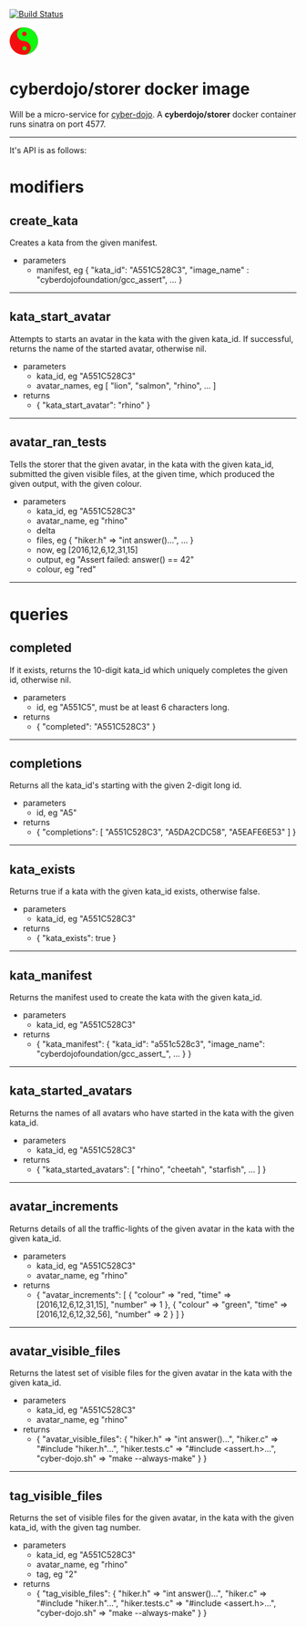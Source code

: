 
[![Build Status](https://travis-ci.org/cyber-dojo/storer.svg?branch=master)](https://travis-ci.org/cyber-dojo/storer)

<img src="https://raw.githubusercontent.com/cyber-dojo/nginx/master/images/home_page_logo.png" alt="cyber-dojo yin/yang logo" width="50px" height="50px"/>

# cyberdojo/storer docker image

Will be a micro-service for [cyber-dojo](http://cyber-dojo.org).
A **cyberdojo/storer** docker container runs sinatra on port 4577.

- - - -

It's API is as follows:

# modifiers

## create_kata
Creates a kata from the given manifest.
- parameters
  * manifest, eg  {
      "kata_id": "A551C528C3",
      "image_name" : "cyberdojofoundation/gcc_assert",
      ...
    }

- - - -

## kata_start_avatar
Attempts to starts an avatar in the kata with the given kata_id.
If successful, returns the name of the started avatar, otherwise nil.
- parameters
  * kata_id, eg "A551C528C3"
  * avatar_names, eg [ "lion", "salmon", "rhino", ... ]
- returns
  * { "kata_start_avatar": "rhino" }

- - - -

## avatar_ran_tests
Tells the storer that the given avatar, in the kata with the given kata_id,
submitted the given visible files, at the given time, which produced the given
output, with the given colour.
- parameters
  * kata_id, eg "A551C528C3"
  * avatar_name, eg "rhino"
  * delta
  * files, eg { "hiker.h" => "int answer()...", ... }
  * now, eg [2016,12,6,12,31,15]
  * output, eg "Assert failed: answer() == 42"
  * colour, eg "red"

- - - -

# queries

## completed
If it exists, returns the 10-digit kata_id which uniquely completes the given id, otherwise nil.
- parameters
  * id, eg "A551C5", must be at least 6 characters long.
- returns
  * { "completed": "A551C528C3"  }

- - - -

## completions
Returns all the kata_id's starting with the given 2-digit long id.
- parameters
  * id, eg "A5"
- returns
  * { "completions": [ "A551C528C3", "A5DA2CDC58", "A5EAFE6E53" ]  }

- - - -

## kata_exists
Returns true if a kata with the given kata_id exists, otherwise false.
- parameters
  * kata_id, eg "A551C528C3"
- returns
  * { "kata_exists": true }

- - - -

## kata_manifest
Returns the manifest used to create the kata with the given kata_id.
- parameters
  * kata_id, eg "A551C528C3"
- returns
  * { "kata_manifest": {
        "kata_id": "a551c528c3",
        "image_name": "cyberdojofoundation/gcc_assert_",
        ...
      }
    }

- - - -

## kata_started_avatars
Returns the names of all avatars who have started in the kata with the given kata_id.
- parameters
  * kata_id, eg "A551C528C3"
- returns
  * { "kata_started_avatars": [ "rhino", "cheetah", "starfish", ... ] }

- - - -

## avatar_increments
Returns details of all the traffic-lights of the given avatar in the kata with the given kata_id.
- parameters
  * kata_id, eg "A551C528C3"
  * avatar_name, eg "rhino"
- returns
  * { "avatar_increments": [
        { "colour" => "red,    "time" => [2016,12,6,12,31,15], "number" => 1 },
        { "colour" => "green", "time" => [2016,12,6,12,32,56], "number" => 2 }
      ]
    }

- - - -

## avatar_visible_files
Returns the latest set of visible files for the given avatar in the kata with the given kata_id.
- parameters
  * kata_id, eg "A551C528C3"
  * avatar_name, eg "rhino"
- returns
  * { "avatar_visible_files": {
         "hiker.h" => "int answer()...",
         "hiker.c" => "#include \"hiker.h\"...",
         "hiker.tests.c" => "#include <assert.h>...",
         "cyber-dojo.sh" => "make --always-make"
      }
    }

- - - -

## tag_visible_files
Returns the set of visible files for the given avatar, in the kata with the given kata_id,
with the given tag number.
- parameters
  * kata_id, eg "A551C528C3"
  * avatar_name, eg "rhino"
  * tag, eg "2"
- returns
  * { "tag_visible_files": {
         "hiker.h" => "int answer()...",
         "hiker.c" => "#include \"hiker.h\"...",
         "hiker.tests.c" => "#include <assert.h>...",
         "cyber-dojo.sh" => "make --always-make"
      }
    }

